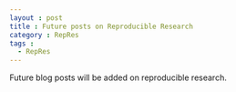 ```yaml
---
layout : post
title : Future posts on Reproducible Research
category : RepRes
tags :
  - RepRes
---
```


Future blog posts will be added on reproducible research.
